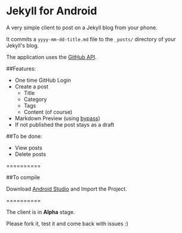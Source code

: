 Jekyll for Android
=========================

A very simple client to post on a Jekyll blog from your phone.

It commits a `yyyy-mm-dd-title.md` file to the `_posts/` directory of your Jekyll's blog.

The application uses the [GitHub API](https://developer.github.com/).

##Features:

- One time GitHub Login
- Create a post
	- Title
	- Category
	- Tags
	- Content (of course)
- Markdown Preview (using [bypass](http://uncodin.github.io/bypass/))
- If not published the post stays as a draft

##To be done:

- View posts
- Delete posts

==========

##To compile

Download [Android Studio](http://developer.android.com/sdk/installing/studio.html) and Import the Project.

==========

The client is in __Alpha__ stage.

Please fork it, test it and come back with issues :)
